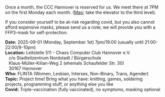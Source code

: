 Once a month, the CCC Hannover is reserved for us. We meet there at 7PM on the first Monday each month.
([Map](https://www.openstreetmap.org/way/28166185#map=19/52.38811/9.71793); take the elevator to the third level).

If you consider yourself to be at-risk regarding covid, but you also cannot afford expensive masks,
please send us a note; we will provide you with a FFP3-mask for self-protection. 

<div class="box" markdown="1">
<strong>Date:</strong> 2025-09-01 (Monday, September 1st) 7pm/19:00 (usually until 21:00-22:00/9-10pm)
<br><strong>Location:</strong> Leitstelle 511 - Chaos Computer Club Hannover e.V.
    <br>&nbsp;&nbsp; c/o Stadteilzentrum Nordstadt / Bürgerschule
    <br>&nbsp;&nbsp; Klaus-Müller-Kilian-Weg 2 (ehemals Schaufelder Str. 30)
    <br>&nbsp;&nbsp; 30167 Hannover 
<br><strong>Who:</strong>  FLINTA (Women, Lesbian, Intersex, Non-Binary, Trans, Agender)
<br><strong>Topic:</strong> Project time! Bring what you have: knitting, games, soldering projects, programming stuff, or anything else you like
<br><strong>Covid:</strong> Triple-vaccination (fully vaccinated), no symptoms, masking optional 
</div>
